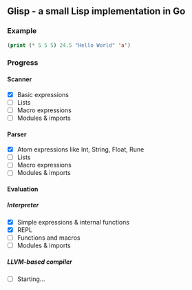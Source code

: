 ## Glisp - a small Lisp implementation in Go

### Example
```lisp
(print (* 5 5 5) 24.5 "Hello World" 'a')
```

### Progress

#### Scanner
- [x] Basic expressions
- [ ] Lists
- [ ] Macro expressions
- [ ] Modules & imports
#### Parser
- [x] Atom expressions like Int, String, Float, Rune
- [ ] Lists
- [ ] Macro expressions
- [ ] Modules & imports
#### Evaluation
##### Interpreter
- [x] Simple expressions & internal functions
- [x] REPL
- [ ] Functions and macros
- [ ] Modules & imports
##### LLVM-based compiler
- [ ] Starting...